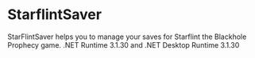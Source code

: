 # StarflintSaver
StarFlintSaver helps you to manage your saves for Starflint the Blackhole Prophecy game.
.NET Runtime 3.1.30 and .NET Desktop Runtime 3.1.30

